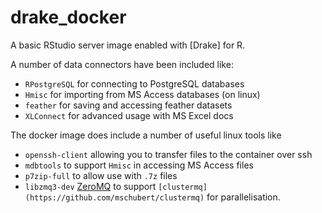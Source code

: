 # drake_docker



A basic RStudio server image enabled with [Drake] for R.

A number of data connectors have been included like:  
 - `RPostgreSQL` for connecting to PostgreSQL databases
 - `Hmisc` for importing from MS Access databases (on linux)
 - `feather` for saving and accessing feather datasets
 - `XLConnect` for advanced usage with MS Excel docs
 
The docker image does include a number of useful linux tools like  
 - `openssh-client` allowing you to transfer files to the container over ssh
 - `mdbtools` to support `Hmisc` in accessing MS Access files
 - `p7zip-full` to allow use with `.7z` files
 - `libzmq3-dev` [ZeroMQ](http://zeromq.org/) to support `[clustermq](https://github.com/mschubert/clustermq)` for parallelisation.
 
